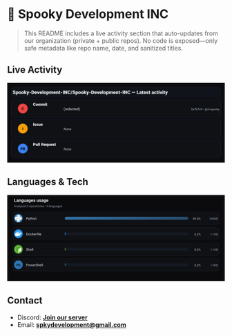 # 👻 Spooky Development INC

> This README includes a live activity section that auto-updates from our organization (private + public repos). No code is exposed—only safe metadata like repo name, date, and sanitized titles.

## Live Activity
![Repo Snapshot](./assets/repo-snapshot.svg?v=169885c6bc)

## Languages & Tech
![Languages Usage](./assets/languages.svg?v=ae2e53c79b)

## Contact
- Discord: **[Join our server](https://discord.gg/XYspZgEEJb)**
- Email: **spkydevelopment@gmail.com**
